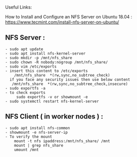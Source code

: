 Useful Links:

How to Install and Configure an NFS Server on Ubuntu 18.04 : https://www.tecmint.com/install-nfs-server-on-ubuntu/

## NFS Server :

```
- sudo apt update
- sudo apt install nfs-kernel-server
- sudo mkdir -p /mnt/nfs_share
- sudo chown -R nobody:nogroup /mnt/nfs_share/
- sudo vim /etc/exports
- insert this content to /etc/exports 
    /mnt/nfs_share  *(rw,sync,no_subtree_check)
  if you face any security issues then use below content 
   /mnt/nfs_share  *(rw,sync,no_subtree_check,insecure)
- sudo exportfs -a
- to check exports 
     sudo exportfs -v or showmount -e 
- sudo systemctl restart nfs-kernel-server
```
## NFS Client ( in worker nodes ) :

```
- sudo apt install nfs-common
- showmount -e nfs-server-ip
- To verify the mount 
    mount -t nfs ipaddress:/mnt/nfs_share/ /mnt
    mount | grep nfs_share
    umount /mnt

```










